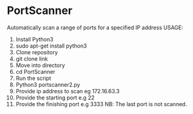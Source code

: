 # PortScanner
Automatically scan a range of ports for a specified IP address
USAGE:
1. Install Python3
2. sudo apt-get install python3
3. Clone repository
4. git clone link
5. Move into directory
6. cd PortScanner
7. Run the script
8. Python3 portscanner2.py
9. Provide ip address to scan eg 172.16.63.3
10. Provide the starting port e.g 22
11. Provide the finishing port e.g 3333
NB: The last port is not scanned.
